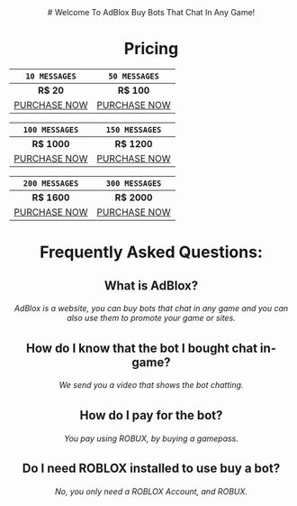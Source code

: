 <div style="text-align: center;">
# Welcome To AdBlox
Buy Bots That Chat In Any Game!


# Pricing

| `10 MESSAGES` | `50 MESSAGES` |
| :------: | :------: |
| **R$ 20** | **R$ 100** |
| [PURCHASE NOW](https://www.google.com) | [PURCHASE NOW](https://www.google.com) |

| `100 MESSAGES` | `150 MESSAGES` |
| :------: | :------: |
| **R$ 1000** | **R$ 1200** |
| [PURCHASE NOW](https://www.google.com) | [PURCHASE NOW](https://www.google.com) |

| `200 MESSAGES` | `300 MESSAGES` |
| :------: | :------: |
| **R$ 1600** | **R$ 2000** |
| [PURCHASE NOW](https://www.google.com) | [PURCHASE NOW](https://www.google.com) |


# Frequently Asked Questions:
## What is AdBlox?
###### AdBlox is a website, you can buy bots that chat in any game and you can also use them to promote your game or sites.
## How do I know that the bot I bought chat in-game?
###### We send you a video that shows the bot chatting.
## How do I pay for the bot?
###### You pay using ROBUX, by buying a gamepass.
## Do I need ROBLOX installed to use buy a bot?
###### No, you only need a ROBLOX Account, and ROBUX.

</div>
